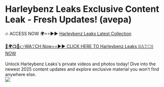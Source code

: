 # Harleybenz Leaks Exclusive Content Leak - Fresh Updates! (avepa)

🔥 ACCESS NOW 🌍==►► <a href="https://tinyurl.com/kvy9nzfs" rel="nofollow">Harleybenz Leaks Latest Collection</a>
<br><br>
[🔴🌍📺📱👉WA𝚃CH Now==►► CLICK HERE TO Harleybenz Leaks 𝚆𝙰𝚃𝙲𝙷 NOW](https://tinyurl.com/kvy9nzfs)
<br><br>
Unlock Harleybenz Leaks's private videos and photos today! Dive into the newest 2025 content updates and explore exclusive material you won’t find anywhere else.
<br>
<a href="https://tinyurl.com/kvy9nzfs" rel="nofollow" data-target="animated-image.originalLink"><img src="https://camo.githubusercontent.com/8a4f000d20f83aca3bf7ec5f350d767afa0574a8a352519fd8cfa583a6f93a33/68747470733a2f2f692e696d6775722e636f6d2f644a486b345a712e676966" data-canonical-src="https://i.imgur.com/dJHk4Zq.gif" style="max-width: 100%; display: inline-block;" data-target="animated-image.originalImage"></a>
<br>
